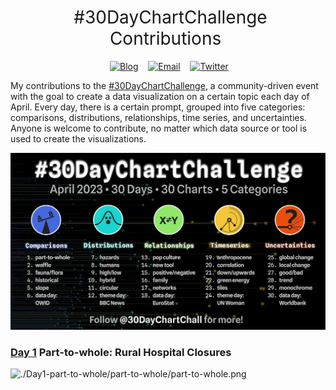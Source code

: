 <h1 style="font-weight:normal" align="center">
  &nbsp;#30DayChartChallenge Contributions&nbsp;
</h1>

<div align="center">

&nbsp;&nbsp;&nbsp;
<a href="https://jacobjameson.com"><img border="0" alt="Blog" src="https://assets.dryicons.com/uploads/icon/svg/4926/home.svg" width="35" height="35"></a>&nbsp;&nbsp;&nbsp;
<a href="mailto:jacobjameson@g.harvard.edu"><img border="0" alt="Email" src="https://assets.dryicons.com/uploads/icon/svg/8009/02dc3a5c-6504-4347-85fb-3f510cfecc45.svg" width="35" height="35"></a>&nbsp;&nbsp;&nbsp;
<a href="https://twitter.com/JacobCJameson"><img border="0" alt="Twitter" src="https://assets.dryicons.com/uploads/icon/svg/8385/c23f7ffc-ca8d-4246-8978-ce9f6d5bcc99.svg" width="35" height="35"></a>&nbsp;&nbsp;&nbsp;

</div>

My contributions to the [#30DayChartChallenge](https://30daychartchallenge.org), a community-driven event with the goal to create a data visualization on a certain topic each day of April. Every day, there is a certain prompt, grouped into five categories: comparisons, distributions, relationships, time series, and uncertainties. Anyone is welcome to contribute, no matter which data source or tool is used to create the visualizations.


![challenge.jpeg](https://raw.githubusercontent.com/jacobjameson/30DayChartChallenge2023/main/challenge.jpeg)


### [Day 1](https://github.com/jacobjameson/30DayChartChallenge2023/tree/main/Day1-part-to-whole) Part-to-whole: Rural Hospital Closures

![./Day1-part-to-whole/part-to-whole/part-to-whole.png](https://raw.githubusercontent.com/jacobjameson/30DayChartChallenge/tree/main/Day1-part-to-whole/part-to-whole.png)
